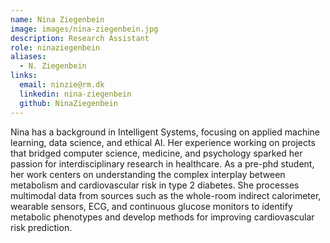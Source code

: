 ```yaml
---
name: Nina Ziegenbein
image: images/nina-ziegenbein.jpg
description: Research Assistant
role: ninaziegenbein
aliases:
  - N. Ziegenbein
links:
  email: ninzie@rm.dk
  linkedin: nina-ziegenbein
  github: NinaZiegenbein
---
```


Nina has a background in Intelligent Systems, focusing on applied machine learning, data science, and ethical AI. Her experience working on projects that bridged computer science, medicine, and psychology sparked her passion for interdisciplinary research in healthcare. As a pre-phd student, her work centers on understanding the complex interplay between metabolism and cardiovascular risk in type 2 diabetes. She processes multimodal data from sources such as the whole-room indirect calorimeter, wearable sensors, ECG, and continuous glucose monitors to identify metabolic phenotypes and develop methods for improving cardiovascular risk prediction.
